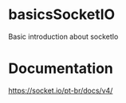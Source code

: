 # basicsSocketIO
Basic introduction about socketIo

# Documentation
https://socket.io/pt-br/docs/v4/